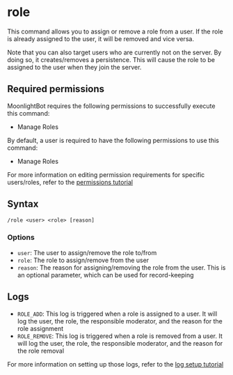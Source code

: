 # role

This command allows you to assign or remove a role from a user. If the role is already assigned to the user, it will be removed and vice versa.

Note that you can also target users who are currently not on the server. By doing so, it creates/removes a persistence.
This will cause the role to be assigned to the user when they join the server.

## Required permissions

MoonlightBot requires the following permissions to successfully execute this command:

* Manage Roles

By default, a user is required to have the following permissions to use this command:

* Manage Roles

For more information on editing permission requirements for specific users/roles, refer to the [permissions tutorial](/start-up/permission-tutorial.md)

## Syntax

```text
/role <user> <role> [reason]
```

### Options

* `user`: The user to assign/remove the role to/from
* `role`: The role to assign/remove from the user
* `reason`: The reason for assigning/removing the role from the user. This is an optional parameter, which can be used for record-keeping

## Logs

* `ROLE_ADD`: This log is triggered when a role is assigned to a user. It will log the user, the role, the responsible moderator, and the reason for the role assignment
* `ROLE_REMOVE`: This log is triggered when a role is removed from a user. It will log the user, the role, the responsible moderator, and the reason for the role removal

For more information on setting up those logs, refer to the [log setup tutorial](/README.md#logging)

